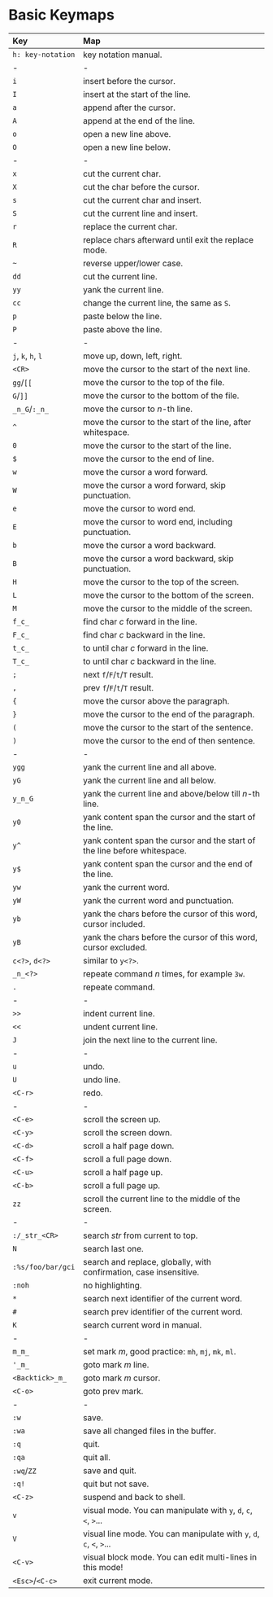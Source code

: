 # Basic Keymaps

| **Key**            | **Map**                                                                   |
| :----------------- | :------------------------------------------------------------------------ |
| `h: key-notation`  | key notation manual.                                                      |
| -                  | -                                                                         |
| `i`                | insert before the cursor.                                                 |
| `I`                | insert at the start of the line.                                          |
| `a`                | append after the cursor.                                                  |
| `A`                | append at the end of the line.                                            |
| `o`                | open a new line above.                                                    |
| `O`                | open a new line below.                                                    |
| -                  | -                                                                         |
| `x`                | cut the current char.                                                     |
| `X`                | cut the char before the cursor.                                           |
| `s`                | cut the current char and insert.                                          |
| `S`                | cut the current line and insert.                                          |
| `r`                | replace the current char.                                                 |
| `R`                | replace chars afterward until exit the replace mode.                      |
| `~`                | reverse upper/lower case.                                                 |
| `dd`               | cut the current line.                                                     |
| `yy`               | yank the current line.                                                    |
| `cc`               | change the current line, the same as `S`.                                 |
| `p`                | paste below the line.                                                     |
| `P`                | paste above the line.                                                     |
| -                  | -                                                                         |
| `j`, `k`, `h`, `l` | move up, down, left, right.                                               |
| `<CR>`             | move the cursor to the start of the next line.                            |
| `gg`/`[[`          | move the cursor to the top of the file.                                   |
| `G`/`]]`           | move the cursor to the bottom of the file.                                |
| `_n_G`/`:_n_`      | move the cursor to _n_-th line.                                           |
| `^`                | move the cursor to the start of the line, after whitespace.               |
| `0`                | move the cursor to the start of the line.                                 |
| `$`                | move the cursor to the end of line.                                       |
| `w`                | move the cursor a word forward.                                           |
| `W`                | move the cursor a word forward, skip punctuation.                         |
| `e`                | move the cursor to word end.                                              |
| `E`                | move the cursor to word end, including punctuation.                       |
| `b`                | move the cursor a word backward.                                          |
| `B`                | move the cursor a word backward, skip punctuation.                        |
| `H`                | move the cursor to the top of the screen.                                 |
| `L`                | move the cursor to the bottom of the screen.                              |
| `M`                | move the cursor to the middle of the screen.                              |
| `f_c_`             | find char _c_ forward in the line.                                        |
| `F_c_`             | find char _c_ backward in the line.                                       |
| `t_c_`             | to until char _c_ forward in the line.                                    |
| `T_c_`             | to until char _c_ backward in the line.                                   |
| `;`                | next `f`/`F`/`t`/`T` result.                                              |
| `,`                | prev `f`/`F`/`t`/`T` result.                                              |
| `{`                | move the cursor above the paragraph.                                      |
| `}`                | move the cursor to the end of the paragraph.                              |
| `(`                | move the cursor to the start of the sentence.                             |
| `)`                | move the cursor to the end of then sentence.                              |
| -                  | -                                                                         |
| `ygg`              | yank the current line and all above.                                      |
| `yG`               | yank the current line and all below.                                      |
| `y_n_G`            | yank the current line and above/below till _n_-th line.                   |
| `y0`               | yank content span the cursor and the start of the line.                   |
| `y^`               | yank content span the cursor and the start of the line before whitespace. |
| `y$`               | yank content span the cursor and the end of the line.                     |
| `yw`               | yank the current word.                                                    |
| `yW`               | yank the current word and punctuation.                                    |
| `yb`               | yank the chars before the cursor of this word, cursor included.           |
| `yB`               | yank the chars before the cursor of this word, cursor excluded.           |
| `c<?>`, `d<?>`     | similar to `y<?>`.                                                        |
| `_n_<?>`           | repeate command _n_ times, for example `3w`.                              |
| `.`                | repeate command.                                                          |
| -                  | -                                                                         |
| `>>`               | indent current line.                                                      |
| `<<`               | undent current line.                                                      |
| `J`                | join the next line to the current line.                                   |
| -                  | -                                                                         |
| `u`                | undo.                                                                     |
| `U`                | undo line.                                                                |
| `<C-r>`            | redo.                                                                     |
| -                  | -                                                                         |
| `<C-e>`            | scroll the screen up.                                                     |
| `<C-y>`            | scroll the screen down.                                                   |
| `<C-d>`            | scroll a half page down.                                                  |
| `<C-f>`            | scroll a full page down.                                                  |
| `<C-u>`            | scroll a half page up.                                                    |
| `<C-b>`            | scroll a full page up.                                                    |
| `zz`               | scroll the current line to the middle of the screen.                      |
| -                  | -                                                                         |
| `:/_str_<CR>`      | search _str_ from current to top.                                         |
| `N`                | search last one.                                                          |
| `:%s/foo/bar/gci`  | search and replace, globally, with confirmation, case insensitive.        |
| `:noh`             | no highlighting.                                                          |
| `*`                | search next identifier of the current word.                               |
| `#`                | search prev identifier of the current word.                               |
| `K`                | search current word in manual.                                            |
| -                  | -                                                                         |
| `m_m_`             | set mark _m_, good practice: `mh`, `mj`, `mk`, `ml`.                      |
| `'_m_`             | goto mark _m_ line.                                                       |
| `<Backtick>_m_`    | goto mark _m_ cursor.                                                     |
| `<C-o>`            | goto prev mark.                                                           |
| -                  | -                                                                         |
| `:w`               | save.                                                                     |
| `:wa`              | save all changed files in the buffer.                                     |
| `:q`               | quit.                                                                     |
| `:qa`              | quit all.                                                                 |
| `:wq`/`ZZ`         | save and quit.                                                            |
| `:q!`              | quit but not save.                                                        |
| `<C-z>`            | suspend and back to shell.                                                |
| `v`                | visual mode. You can manipulate with `y`, `d`, `c`, `<`, `>`...           |
| `V`                | visual line mode. You can manipulate with `y`, `d`, `c`, `<`, `>`...      |
| `<C-v>`            | visual block mode. You can edit multi-lines in this mode!                 |
| `<Esc>`/`<C-c>`    | exit current mode.                                                        |
